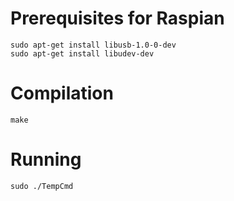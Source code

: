 # Prerequisites for Raspian
```
sudo apt-get install libusb-1.0-0-dev
sudo apt-get install libudev-dev
```

# Compilation
```
make
```

# Running
```
sudo ./TempCmd
```
